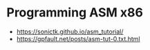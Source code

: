 # Programming ASM x86

- <https://sonictk.github.io/asm_tutorial/>
- <https://gpfault.net/posts/asm-tut-0.txt.html>
